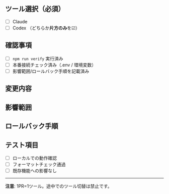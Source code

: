 ## ツール選択（必須）

- [ ] Claude
- [ ] Codex
      （どちらか**片方のみ**を☑）

## 確認事項

- [ ] `npm run verify` 実行済み
- [ ] 本番接続チェック済み（.env / 環境変数）
- [ ] 影響範囲/ロールバック手順を記載済み

## 変更内容

<!-- 変更の概要を記載してください -->

## 影響範囲

<!-- この変更が影響する範囲を記載してください -->

## ロールバック手順

<!-- 問題が発生した場合のロールバック手順 -->

## テスト項目

- [ ] ローカルでの動作確認
- [ ] フォーマットチェック通過
- [ ] 既存機能への影響なし

---

**注意**: 1PR=1ツール。途中でのツール切替は禁止です。
